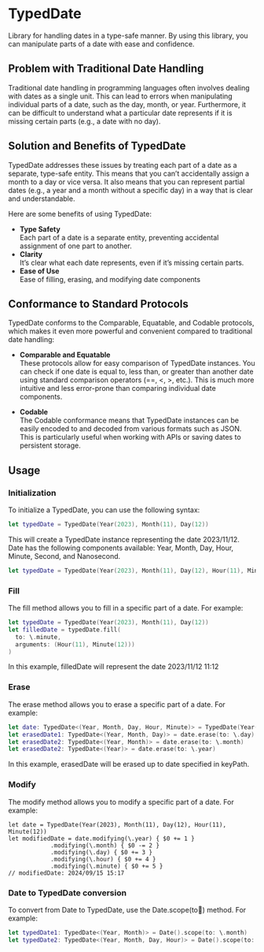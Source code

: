 # TypedDate
Library for handling dates in a type-safe manner. By using this library, you can manipulate parts of a date with ease and confidence.

## Problem with Traditional Date Handling
Traditional date handling in programming languages often involves dealing with dates as a single unit. This can lead to errors when manipulating individual parts of a date, such as the day, month, or year. Furthermore, it can be difficult to understand what a particular date represents if it is missing certain parts (e.g., a date with no day).

## Solution and Benefits of TypedDate
TypedDate addresses these issues by treating each part of a date as a separate, type-safe entity. This means that you can’t accidentally assign a month to a day or vice versa. It also means that you can represent partial dates (e.g., a year and a month without a specific day) in a way that is clear and understandable.

Here are some benefits of using TypedDate:

* **Type Safety**
<br> Each part of a date is a separate entity, preventing accidental assignment of one part to another.
* **Clarity**
<br> It’s clear what each date represents, even if it’s missing certain parts.
* **Ease of Use**
<br> Ease of filling, erasing, and modifying date components

## Conformance to Standard Protocols
TypedDate conforms to the Comparable, Equatable, and Codable protocols, which makes it even more powerful and convenient compared to traditional date handling:

* **Comparable and Equatable**
<br>These protocols allow for easy comparison of TypedDate instances. You can check if one date is equal to, less than, or greater than another date using standard comparison operators (==, <, >, etc.). This is much more intuitive and less error-prone than comparing individual date components.

* **Codable**
<br>The Codable conformance means that TypedDate instances can be easily encoded to and decoded from various formats such as JSON. This is particularly useful when working with APIs or saving dates to persistent storage.

## Usage
### Initialization
To initialize a TypedDate, you can use the following syntax:

```Swift
let typedDate = TypedDate(Year(2023), Month(11), Day(12))
```
This will create a TypedDate instance representing the date 2023/11/12.
Date has the following components available: Year, Month, Day, Hour, Minute, Second, and Nanosecond.
```Swift
let typedDate = TypedDate(Year(2023), Month(11), Day(12), Hour(11), Minute(12), Second(1), Nanosecond(10000000))
```

### Fill
The fill method allows you to fill in a specific part of a date. For example:
```Swift
let typedDate = TypedDate(Year(2023), Month(11), Day(12))
let filledDate = typedDate.fill(
  to: \.minute,
  arguments: (Hour(11), Minute(12)))
)
```
In this example, filledDate will represent the date 2023/11/12 11:12

### Erase
The erase method allows you to erase a specific part of a date. For example:

```Swift
let date: TypedDate<(Year, Month, Day, Hour, Minute)> = TypedDate(Year(2023), Month(11), Day(12), Hour(11), Minute(12))
let erasedDate1: TypedDate<(Year, Month, Day)> = date.erase(to: \.day)
let erasedDate2: TypedDate<(Year, Month)> = date.erase(to: \.month)
let erasedDate2: TypedDate<(Year)> = date.erase(to: \.year)
```
In this example, erasedDate will be erased up to date specified in keyPath.

### Modify
The modify method allows you to modify a specific part of a date. For example:
```
let date = TypedDate(Year(2023), Month(11), Day(12), Hour(11), Minute(12))
let modifiedDate = date.modifying(\.year) { $0 += 1 }
            .modifying(\.month) { $0 -= 2 }
            .modifying(\.day) { $0 += 3 }
            .modifying(\.hour) { $0 += 4 }
            .modifying(\.minute) { $0 += 5 }
// modifiedDate: 2024/09/15 15:17
```

### Date to TypedDate conversion
To convert from Date to TypedDate, use the Date.scope(to:calendar:) method. For example:
```Swift
let typedDate1: TypedDate<(Year, Month)> = Date().scope(to: \.month)
let typedDate2: TypedDate<(Year, Month, Day, Hour)> = Date().scope(to: \.hour)
```
